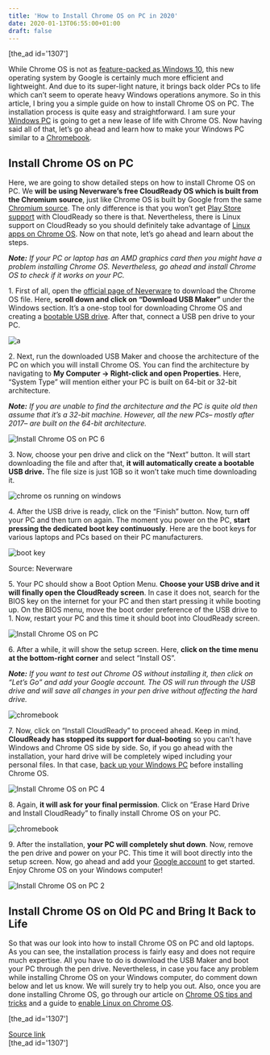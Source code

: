```yaml
---
title: 'How to Install Chrome OS on PC in 2020'
date: 2020-01-13T06:55:00+01:00
draft: false
---
```


\[the\_ad id='1307'\]  
  

  

While Chrome OS is not as [feature-packed as Windows 10](https://beebom.com/beginner-tips-for-windows-10/), this new operating system by Google is certainly much more efficient and lightweight. And due to its super-light nature, it brings back older PCs to life which can’t seem to operate heavy Windows operations anymore. So in this article, I bring you a simple guide on how to install Chrome OS on PC. The installation process is quite easy and straightforward. I am sure your [Windows PC](https://beebom.com/speed-up-windows-10-2/) is going to get a new lease of life with Chrome OS. Now having said all of that, let’s go ahead and learn how to make your Windows PC similar to a [Chromebook](https://beebom.com/what-is-a-chromebook/).  

Install Chrome OS on PC
-----------------------

  

Here, we are going to show detailed steps on how to install Chrome OS on PC. We **will be using Neverware’s free CloudReady OS which is built from the Chromium source**, just like Chrome OS is built by Google from the same [Chromium source](https://beebom.com/chrome-os-alternatives/). The only difference is that you won’t get [Play Store support](https://beebom.com/how-to-run-android-apps-on-any-chromebook/) with CloudReady so there is that. Nevertheless, there is Linux support on CloudReady so you should definitely take advantage of [Linux apps on Chrome OS](https://beebom.com/best-linux-apps-chromebook/). Now on that note, let’s go ahead and learn about the steps.  

_**Note:** If your PC or laptop has an AMD graphics card then you might have a problem installing Chrome OS. Nevertheless, go ahead and install Chrome OS to check if it works on your PC._  

1\. First of all, open the [official page of Neverware](https://www.neverware.com/freedownload) to download the Chrome OS file. Here, **scroll down and click on “Download USB Maker”** under the Windows section. It’s a one-stop tool for downloading Chrome OS and creating a [bootable USB drive](https://beebom.com/create-windows-10-bootable-usb/). After that, connect a USB pen drive to your PC.  

![a](https://beebom.com/wp-content/uploads/2020/01/a-2.jpeg)

2\. Next, run the downloaded USB Maker and choose the architecture of the PC on which you will install Chrome OS. You can find the architecture by navigating to **My Computer -> Right-click and open Properties**. Here, “System Type” will mention either your PC is built on 64-bit or 32-bit architecture.  

_**Note:** If you are unable to find the architecture and the PC is quite old then assume that it’s a 32-bit machine. However, all the new PCs– mostly after 2017– are built on the 64-bit architecture._  

![Install Chrome OS on PC 6](https://beebom.com/wp-content/uploads/2020/01/Install-Chrome-OS-on-PC-6.jpg)

3\. Now, choose your pen drive and click on the “Next” button. It will start downloading the file and after that, **it will automatically create a bootable USB drive.** The file size is just 1GB so it won’t take much time downloading it.

  
  

  

![chrome os running on windows](https://beebom.com/wp-content/uploads/2020/01/Install-Chrome-OS-on-PC-1-e1578658186545.jpg)

4\. After the USB drive is ready, click on the “Finish” button. Now, turn off your PC and then turn on again. The moment you power on the PC, **start pressing the dedicated boot key continuously**. Here are the boot keys for various laptops and PCs based on their PC manufacturers.  

![boot key](https://beebom.com/wp-content/uploads/2020/01/Install-Chrome-OS-on-PC-7.jpg)

Source: Neverware

5\. Your PC should show a Boot Option Menu. **Choose your USB drive and it will finally open the CloudReady screen**. In case it does not, search for the BIOS key on the internet for your PC and then start pressing it while booting up. On the BIOS menu, move the boot order preference of the USB drive to 1. Now, restart your PC and this time it should boot into CloudReady screen.  

![Install Chrome OS on PC](https://beebom.com/wp-content/uploads/2020/01/Install-Chrome-OS-on-PC.jpg)

6\. After a while, it will show the setup screen. Here, **click on the time menu at the bottom-right corner** and select “Install OS”.  

_**Note:** If you want to test out Chrome OS without installing it, then click on “Let’s Go” and add your Google account. The OS will run through the USB drive and will save all changes in your pen drive without affecting the hard drive._  

![chromebook](https://beebom.com/wp-content/uploads/2020/01/Install-Chrome-OS-on-PC-3-e1578656592864.jpg)

7\. Now, click on “Install CloudReady” to proceed ahead. Keep in mind, **CloudReady has stopped its support for dual-booting** so you can’t have Windows and Chrome OS side by side. So, if you go ahead with the installation, your hard drive will be completely wiped including your personal files. In that case, [back up your Windows PC](https://beebom.com/windows-10-backup/) before installing Chrome OS.  

![Install Chrome OS on PC 4](https://beebom.com/wp-content/uploads/2020/01/Install-Chrome-OS-on-PC-4-e1578658150575.jpg)

  
  

  

8\. Again, **it will ask for your final permission**. Click on “Erase Hard Drive and Install CloudReady” to finally install Chrome OS on your PC.  

![chromebook](https://beebom.com/wp-content/uploads/2020/01/Install-Chrome-OS-on-PC-5.jpg)

9\. After the installation, **your PC will completely shut down**. Now, remove the pen drive and power on your PC. This time it will boot directly into the setup screen. Now, go ahead and add your [Google account](https://beebom.com/run-security-checkup-google-account/) to get started. Enjoy Chrome OS on your Windows computer!  

![Install Chrome OS on PC 2](https://beebom.com/wp-content/uploads/2020/01/Install-Chrome-OS-on-PC-2-e1578656680283.jpg)

Install Chrome OS on Old PC and Bring It Back to Life
-----------------------------------------------------

  

So that was our look into how to install Chrome OS on PC and old laptops. As you can see, the installation process is fairly easy and does not require much expertise. All you have to do is download the USB Maker and boot your PC through the pen drive. Nevertheless, in case you face any problem while installing Chrome OS on your Windows computer, do comment down below and let us know. We will surely try to help you out. Also, once you are done installing Chrome OS, go through our article on [Chrome OS tips and tricks](https://beebom.com/best-chrome-os-tips-tricks/) and a guide to [enable Linux on Chrome OS](https://beebom.com/how-use-linux-chromebook/).  

  
  
\[the\_ad id='1307'\]  
  
[Source link](https://beebom.com/how-install-chrome-os-on-pc/)  
\[the\_ad id='1307'\]